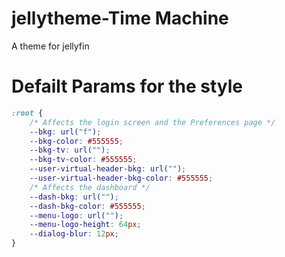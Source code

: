 # jellytheme-Time Machine
A theme for jellyfin

# Defailt Params for the style
```css
:root {
    /* Affects the login screen and the Preferences page */
    --bkg: url("f");
    --bkg-color: #555555;    
    --bkg-tv: url("");
    --bkg-tv-color: #555555;
    --user-virtual-header-bkg: url("");
    --user-virtual-header-bkg-color: #555555;    
    /* Affects the dashboard */
    --dash-bkg: url("");
    --dash-bkg-color: #555555;
    --menu-logo: url("");
    --menu-logo-height: 64px;
    --dialog-blur: 12px;
}
```
